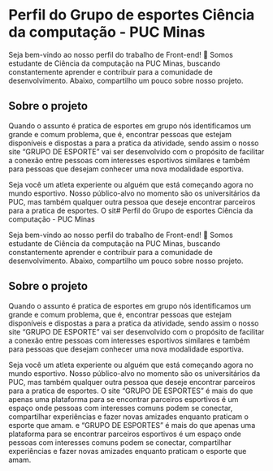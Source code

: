 
# Perfil do Grupo de esportes Ciência da computação - PUC Minas

Seja bem-vindo ao nosso perfil do trabalho de Front-end! 👋 Somos estudante de Ciência da computação na PUC Minas, buscando constantemente aprender e contribuir para a comunidade de desenvolvimento. Abaixo, compartilho um pouco sobre nosso projeto.


## Sobre o projeto

  Quando o assunto é pratica de esportes em grupo nós identificamos um grande e comum problema, que é, encontrar pessoas que estejam disponíveis e dispostas a para a pratica da atividade, sendo assim o nosso site “GRUPO DE ESPORTE” vai ser desenvolvido com o propósito de facilitar a conexão entre pessoas com interesses esportivos similares e também para pessoas que desejam conhecer uma nova modalidade esportiva. 

  Seja você um atleta experiente ou alguém que está começando agora no mundo esportivo. Nosso público-alvo no momento são os universitários da PUC, mas também qualquer outra pessoa que deseje encontrar parceiros para a pratica de esportes. O sit# Perfil do Grupo de esportes Ciência da computação - PUC Minas

Seja bem-vindo ao nosso perfil do trabalho de Front-end! 👋 Somos estudante de Ciência da computação na PUC Minas, buscando constantemente aprender e contribuir para a comunidade de desenvolvimento. Abaixo, compartilho um pouco sobre nosso projeto.


## Sobre o projeto

  Quando o assunto é pratica de esportes em grupo nós identificamos um grande e comum problema, que é, encontrar pessoas que estejam disponíveis e dispostas a para a pratica da atividade, sendo assim o nosso site “GRUPO DE ESPORTE” vai ser desenvolvido com o propósito de facilitar a conexão entre pessoas com interesses esportivos similares e também para pessoas que desejam conhecer uma nova modalidade esportiva. 

  Seja você um atleta experiente ou alguém que está começando agora no mundo esportivo. Nosso público-alvo no momento são os universitários da PUC, mas também qualquer outra pessoa que deseje encontrar parceiros para a pratica de esportes. O site “GRUPO DE ESPORTES” é mais do que apenas uma plataforma para se encontrar parceiros esportivos é um espaço onde pessoas com interesses comuns podem se conectar, compartilhar experiências e fazer novas amizades enquanto praticam o esporte que amam.
e “GRUPO DE ESPORTES” é mais do que apenas uma plataforma para se encontrar parceiros esportivos é um espaço onde pessoas com interesses comuns podem se conectar, compartilhar experiências e fazer novas amizades enquanto praticam o esporte que amam.
